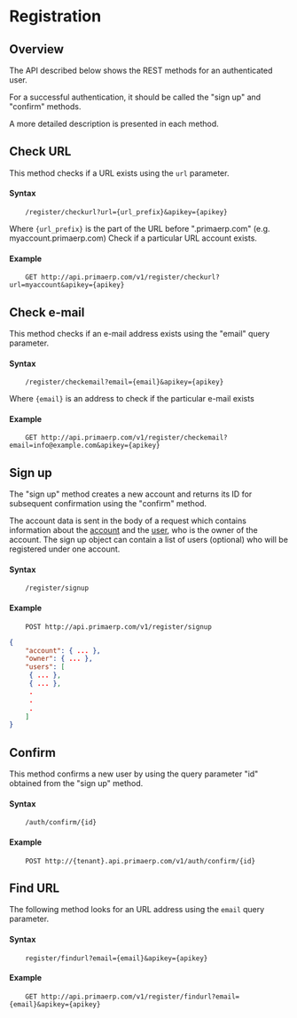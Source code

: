Registration
==

## Overview

The API described below shows the REST methods for an authenticated user.

For a successful authentication, it should be called the "sign up" and "confirm" methods.

A more detailed description is presented in each method.

## Check URL

This method checks if a URL exists using the `url` parameter.

#### Syntax

		/register/checkurl?url={url_prefix}&apikey={apikey}

Where `{url_prefix}` is the part of the URL before ".primaerp.com" (e.g. myaccount.primaerp.com) Check if a particular URL account exists.

#### Example

		GET http://api.primaerp.com/v1/register/checkurl?url=myaccount&apikey={apikey}

## Check e-mail

This method checks if an e-mail address exists using the "email" query parameter.

#### Syntax

		/register/checkemail?email={email}&apikey={apikey}

Where `{email}` is an address to check if the particular e-mail exists

#### Example

		GET http://api.primaerp.com/v1/register/checkemail?email=info@example.com&apikey={apikey}

## Sign up

The "sign up" method creates a new account and returns its ID for subsequent confirmation using the "confirm" method.

The account data is sent in the body of a request which contains information about 
the [account](/resources/core/account.md) and the [user](/resources/core/user.md), who is the owner of the account. 
The sign up object can contain a list of users (optional) who will be registered under one account.

#### Syntax

		/register/signup

#### Example

		POST http://api.primaerp.com/v1/register/signup

```JSON
{
	"account": { ... },
	"owner": { ... },
	"users": [
	 { ... },
	 { ... },
	 .
	 .
	 .
	]
}
```

## Confirm

This method confirms a new user by using the query parameter "id" obtained from the "sign up" method.

#### Syntax

		/auth/confirm/{id}

#### Example

		POST http://{tenant}.api.primaerp.com/v1/auth/confirm/{id}

## Find URL

The following method looks for an URL address using the `email` query parameter.

#### Syntax

		register/findurl?email={email}&apikey={apikey}

#### Example

		GET http://api.primaerp.com/v1/register/findurl?email={email}&apikey={apikey}
